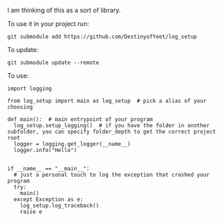I am thinking of this as a sort of library.

To use it in your project run:

`git submodule add https://github.com/DestinyofYeet/log_setup`

To update: 

`git submodule update --remote` 

To use:


```
import logging

from log_setup import main as log_setup  # pick a alias of your choosing

def main():  # main entrypoint of your program
  log_setup.setup_logging()  # if you have the folder in another subfolder, you can specify folder_depth to get the correct project root
  logger = logging.get_logger(__name__)
  logger.info("Hello")


if __name__ == "__main__":
  # just a personal touch to log the exception that crashed your program
  try:
    main()
  except Exception as e:
    log_setup.log_traceback()
    raise e
```
